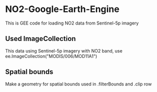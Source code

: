 # NO2-Google-Earth-Engine
This is GEE code for loading NO2 data from Sentinel-5p imagery

## Used ImageCollection
This data using Sentinel-5p imagery with NO2 band, use ee.ImageCollection("MODIS/006/MOD11A1")

## Spatial bounds
Make a geometry for spatial bounds used in .filterBounds and .clip row
